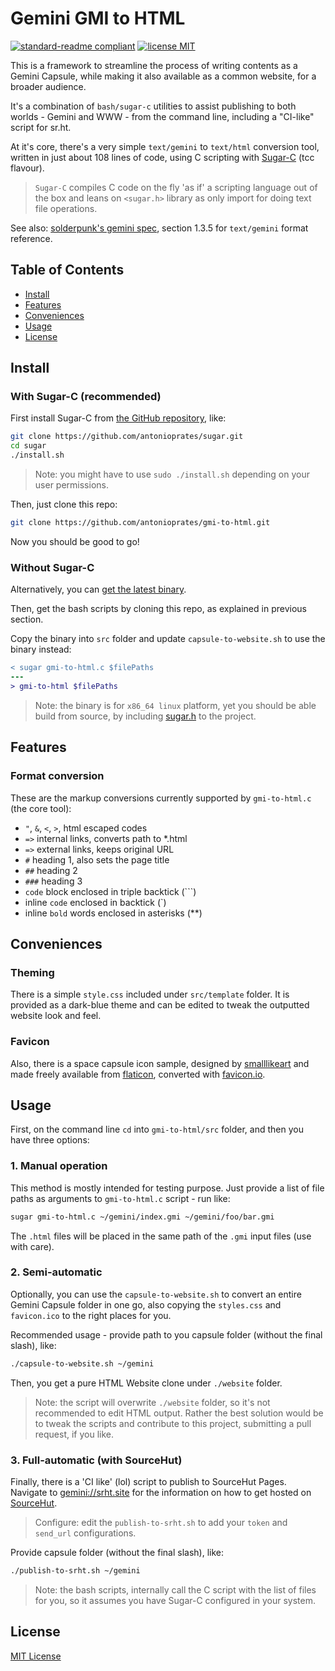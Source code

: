 # Gemini GMI to HTML

[![standard-readme compliant](https://img.shields.io/badge/readme%20style-standard-brightgreen.svg?style=flat-square)](https://github.com/RichardLitt/standard-readme) 
[![license MIT](https://img.shields.io/badge/license-MIT-yellow.svg?style=flat-square)](LICENSE.md)

This is a framework to streamline the process of writing contents as a Gemini Capsule, while making it also available as a common website, for a broader audience.

It's a combination of `bash/sugar-c` utilities to assist publishing to both worlds - Gemini and WWW - from the command line, including a "CI-like" script for sr.ht. 

At it's core, there's a very simple `text/gemini` to `text/html` conversion tool, written in just about 108 lines of code, using C scripting with [Sugar-C](https://github.com/antonioprates/sugar) (tcc flavour).

> `Sugar-C` compiles C code on the fly 'as if' a scripting language out of the box and leans on `<sugar.h>` library as only import for doing text file operations.

See also:
[solderpunk's gemini spec](./gemini_spec.txt), section 1.3.5 for `text/gemini` format reference.

## Table of Contents

- [Install](#install)
- [Features](#features)
- [Conveniences](#conveniences)
- [Usage](#usage)
- [License](#license)

## Install

### With Sugar-C (recommended)

First install Sugar-C from [the GitHub repository](https://github.com/antonioprates/sugar), like:

```sh
git clone https://github.com/antonioprates/sugar.git
cd sugar
./install.sh
```

> Note: you might have to use `sudo ./install.sh` depending on your user permissions.

Then, just clone this repo:

```sh
git clone https://github.com/antonioprates/gmi-to-html.git
```

Now you should be good to go!

### Without Sugar-C

Alternatively, you can [get the latest binary](https://github.com/antonioprates/gmi-to-html/releases).

Then, get the bash scripts by cloning this repo, as explained in previous section.

Copy the binary into `src` folder and update `capsule-to-website.sh` to use the binary instead:

```diff
< sugar gmi-to-html.c $filePaths
---
> gmi-to-html $filePaths
```

> Note: the binary is for `x86_64 linux` platform, yet you should be able build from source, by including [sugar.h](https://github.com/antonioprates/sugar/blob/master/src/include/sugar.h) to the project.

## Features

### Format conversion

These are the markup conversions currently supported by `gmi-to-html.c` (the core tool):
- `"`, `&`, `<`, `>`, html escaped codes
- `=>` internal links, converts path to *.html
- `=>` external links, keeps original URL
- `#` heading 1, also sets the page title
- `##` heading 2
- `###` heading 3
- `code` block enclosed in triple backtick (```)
- inline `code` enclosed in backtick (`)
- inline `bold` words enclosed in asterisks (**)

## Conveniences

### Theming

There is a simple `style.css` included under `src/template` folder. It is provided as a dark-blue theme and can be edited to tweak the outputted website look and feel.

### Favicon

Also, there is a space capsule icon sample, designed by [smalllikeart](https://www.flaticon.com/authors/smalllikeart) and made freely available from [flaticon](https://www.flaticon.com/), converted with [favicon.io](https://favicon.io/favicon-converter/).

## Usage

First, on the command line `cd` into `gmi-to-html/src` folder, and then you have three options:

### 1. Manual operation

This method is mostly intended for testing purpose. Just provide a list of file paths as arguments to `gmi-to-html.c` script - run like:

```sh
sugar gmi-to-html.c ~/gemini/index.gmi ~/gemini/foo/bar.gmi
```

The `.html` files will be placed in the same path of the `.gmi` input files (use with care).

### 2. Semi-automatic

Optionally, you can use the `capsule-to-website.sh` to convert an entire Gemini Capsule folder in one go, also copying the `styles.css` and `favicon.ico` to the right places for you.

Recommended usage - provide path to you capsule folder (without the final slash), like:

```sh
./capsule-to-website.sh ~/gemini
```

Then, you get a pure HTML Website clone under `./website` folder.

> Note: the script will overwrite `./website` folder, so it's not recommended to edit HTML output. Rather the best solution would be to tweak the scripts and contribute to this project, submitting a pull request, if you like.

### 3. Full-automatic (with SourceHut)

Finally, there is a 'CI like' (lol) script to publish to SourceHut Pages. Navigate to [gemini://srht.site](gemini://srht.site/) for the information on how to get hosted on [SourceHut](https://sourcehut.org/).

> Configure: edit the `publish-to-srht.sh` to add your `token` and `send_url` configurations.

Provide capsule folder (without the final slash), like:

```sh
./publish-to-srht.sh ~/gemini
```

> Note: the bash scripts, internally call the C script with the list of files for you, so it assumes you have Sugar-C configured in your system.

## License

[MIT License](./LICENSE.md)
